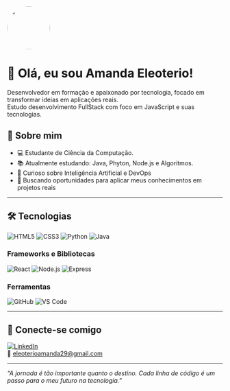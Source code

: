 <img src="https://avatars.githubusercontent.com/mandgit" width="100px" style="border-radius:50%">

# 👋 Olá, eu sou Amanda Eleoterio!

Desenvolvedor em formação e apaixonado por tecnologia, focado em transformar ideias em aplicações reais.  
Estudo desenvolvimento FullStack com foco em JavaScript e suas tecnologias.

## 🧠 Sobre mim

- 💻 Estudante de Ciência da Computação.
- 📚 Atualmente estudando: Java, Phyton, Node.js e Algoritmos.
- 🧠 Curioso sobre Inteligência Artificial e DevOps
- 🚀 Buscando oportunidades para aplicar meus conhecimentos em projetos reais

---

## 🛠️ Tecnologias 

![HTML5](https://img.shields.io/badge/HTML5-e34c26?style=for-the-badge&logo=html5&logoColor=white)
![CSS3](https://img.shields.io/badge/CSS3-1572b6?style=for-the-badge&logo=css3&logoColor=white)
![Python](https://img.shields.io/badge/Python-3776AB?style=for-the-badge&logo=python&logoColor=white)
![Java](https://img.shields.io/badge/Java-007396?style=for-the-badge&logo=java&logoColor=white)

### Frameworks e Bibliotecas
![React](https://img.shields.io/badge/React-61dafb?style=for-the-badge&logo=react&logoColor=black)
![Node.js](https://img.shields.io/badge/Node.js-339933?style=for-the-badge&logo=node.js&logoColor=white)
![Express](https://img.shields.io/badge/Express.js-000000?style=for-the-badge&logo=express&logoColor=white)

### Ferramentas
![GitHub](https://img.shields.io/badge/GitHub-181717?style=for-the-badge&logo=github&logoColor=white)
![VS Code](https://img.shields.io/badge/VS_Code-007ACC?style=for-the-badge&logo=visual-studio-code&logoColor=white)

---

## 🔗 Conecte-se comigo

[![LinkedIn](https://img.shields.io/badge/LinkedIn-0077b5?style=for-the-badge&logo=linkedin&logoColor=white)](https://www.linkedin.com/in/amandaeleoterio)  
📧 eleoterioamanda29@gmail.com

---

_“A jornada é tão importante quanto o destino. Cada linha de código é um passo para o meu futuro na tecnologia.”_
